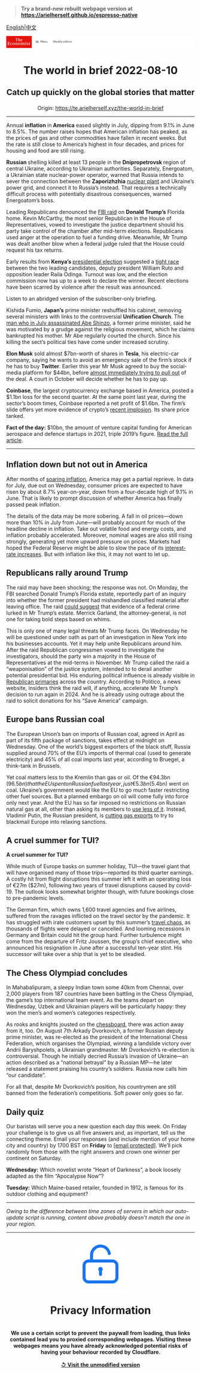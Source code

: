 > **Try a brand-new rebuilt webpage version at https://arielherself.github.io/espresso-native**

[English](https://github.com/arielherself/espresso/blob/main/README.md)|[中文](https://github-com.translate.goog/arielherself/espresso/blob/main/README.md?_x_tr_sl=en&_x_tr_tl=zh-CN&_x_tr_hl=zh-CN&_x_tr_pto=wapp)



![The Economist](menubar.png)

# <p align="center">The world in brief 2022-08-10</p>

## <p align="center">Catch up quickly on the global stories that matter</p>

<p align="center">Origin: <a href="https://te.arielherself.xyz/the-world-in-brief">https://te.arielherself.xyz/the-world-in-brief</a><hr>

Annual <strong>inflation</strong> in<strong> America</strong> eased slightly in July, dipping from 9.1% in June to 8.5%. The number raises hopes that American inflation has peaked, as the prices of gas and other commodities have fallen in recent weeks. But the rate is still close to America’s highest in four decades, and prices for housing and food are still rising.

<strong>Russian </strong>shelling killed at least 13 people in the <strong>Dnipropetrovsk </strong>region of central Ukraine, according to Ukrainian authorities. Separately, Energoatom, a Ukrainian state nuclear-power operator, warned that Russia intends to sever the connection between the <strong>Zaporizhzhia</strong> [nuclear plant](https://te.arielherself.xyz/europe/2022/03/04/europes-largest-nuclear-plant-shuts-down-after-a-russian-attack) and Ukraine’s power grid, and connect it to Russia’s instead. That requires a technically difficult process with potentially disastrous consequences, warned Energoatom’s boss.

Leading Republicans denounced the [FBI raid](https://te.arielherself.xyz/united-states/2022/08/09/an-fbi-raid-on-donald-trumps-home-ignites-a-political-firestorm) on <strong>Donald Trump’s</strong> Florida home. Kevin McCarthy, the most senior Republican in the House of Representatives, vowed to investigate the justice department should his party take control of the chamber after mid-term elections. Republicans used anger at the operation to fuel a funding drive. Meanwhile, Mr Trump was dealt another blow when a federal judge ruled that the House could request his tax returns.

Early results from <strong>Kenya’s </strong>[presidential election](https://te.arielherself.xyz/leaders/2022/08/07/why-kenyas-election-matters) suggested a [tight race](https://te.arielherself.xyz/middle-east-and-africa/2022/08/07/kenyas-presidential-election-looks-too-close-to-call) between the two leading candidates, deputy president William Ruto and opposition leader Raila Odinga. Turnout was low, and the election commission now has up to a week to declare the winner. Recent elections have been scarred by violence after the result was announced.

Listen to an abridged version of the subscriber-only briefing.

Kishida Fumio, <strong>Japan’s</strong> prime minister reshuffled his cabinet, removing several ministers with links to the controversial <strong>Unification Church</strong>. The [man who in July assassinated Abe Shinzo](https://te.arielherself.xyz/asia/2022/07/19/what-drove-yamagami-tetsuya-to-kill-abe-shinzo), a former prime minister, said he was motivated by a grudge against the religious movement, which he claims bankrupted his mother. Mr Abe regularly courted the church. Since his killing the sect’s political ties have come under increased scrutiny. 

<strong>Elon Musk</strong> sold almost $7bn-worth of shares in <strong>Tesla</strong>, his electric-car company, saying he wants to avoid an emergency sale of the firm’s stock if he has to buy <strong>Twitter</strong>. Earlier this year Mr Musk agreed to buy the social-media platform for $44bn, before [almost immediately trying to pull out](https://te.arielherself.xyz/business/2022/05/19/elon-musk-twitter-and-an-epic-case-of-buyers-remorse) of the deal. A court in October will decide whether he has to pay up.

<strong>Coinbase</strong>, the largest cryptocurrency exchange based in America, posted a $1.1bn loss for the second quarter. At the same point last year, during the sector’s boom times, Coinbase reported a net profit of $1.6bn. The firm’s slide offers yet more evidence of crypto’s [recent implosion](https://te.arielherself.xyz/finance-and-economics/2022/06/23/three-mechanisms-for-crypto-contagion). Its share price tanked.

<strong>Fact of the day:</strong> $10bn, the amount of venture capital funding for American aerospace and defence startups in 2021, triple 2019’s figure. [Read the full article](https://te.arielherself.xyz/business/2022/08/08/can-tech-reshape-the-pentagon).

----------

## Inflation down but not out in America

After months of [soaring inflation](https://te.arielherself.xyz/graphic-detail/2022/08/02/regional-differences-in-american-inflation-hit-a-40-year-high), America may get a partial reprieve. In data for July, due out on Wednesday, consumer prices are expected to have risen by about 8.7% year-on-year, down from a four-decade high of 9.1% in June. That is likely to prompt discussion of whether America has finally passed peak inflation.

The details of the data may be more sobering. A fall in oil prices—down more than 10% in July from June—will probably account for much of the headline decline in inflation. Take out volatile food and energy costs, and inflation probably accelerated. Moreover, nominal wages are also still rising strongly, generating yet more upward pressure on prices. Markets had hoped the Federal Reserve might be able to slow the pace of its [interest-rate increases](https://te.arielherself.xyz/graphic-detail/2022/07/27/the-fed-is-no-longer-taking-baby-steps-to-rein-in-inflation). But with inflation like this, it may not want to let up.

## Republicans rally around Trump

The raid may have been shocking; the response was not. On Monday, the FBI searched Donald Trump’s Florida estate, reportedly part of an inquiry into whether the former president had mishandled classified material after leaving office. The raid [could suggest](https://te.arielherself.xyz/united-states/2022/08/09/an-fbi-raid-on-donald-trumps-home-ignites-a-political-firestorm) that evidence of a federal crime lurked in Mr Trump’s estate. Merrick Garland, the attorney-general, is not one for taking bold steps based on whims.

  
 This is only one of many legal threats Mr Trump faces. On Wednesday he will be questioned under oath as part of an investigation in New York into his businesses accounts. Yet it may help unite Republicans around him. After the raid Republican congressmen vowed to investigate the investigators, should the party win a majority in the House of Representatives at the mid-terms in November. Mr Trump called the raid a “weaponisation” of the justice system, intended to to derail another potential presidential bid. His enduring political influence is already visible in [Republican primaries](https://te.arielherself.xyz/united-states/2022/08/03/donald-trumps-preferred-candidates-sweep-to-victory-in-arizona) across the country. According to Politico, a news website, insiders think the raid will, if anything, accelerate Mr Trump’s decision to run again in 2024. And he is already using outrage about the raid to solicit donations for his “Save America” campaign.

## Europe bans Russian coal

The European Union’s ban on imports of Russian coal, agreed in April as part of its fifth package of sanctions, takes effect at midnight on Wednesday. One of the world’s biggest exporters of the black stuff, Russia supplied around 70% of the EU’s imports of thermal coal (used to generate electricity) and 45% of all coal imports last year, according to Bruegel, a think-tank in Brussels.

  
 Yet coal matters less to the Kremlin than gas or oil. Of the €94.3bn ($96.5bn) that the EU spent on Russian fuel last year, just €5.3bn ($5.4bn) went on coal. Ukraine’s government would like the EU to go much faster restricting other fuel sources. But a planned embargo on oil will come fully into force only next year. And the EU has so far imposed no restrictions on Russian natural gas at all, other than asking its members to [use less of it](https://te.arielherself.xyz/europe/2022/07/28/the-eu-agrees-on-an-energy-diet-to-fight-russian-gas-cuts). Instead, Vladimir Putin, the Russian president, is [cutting gas exports](https://te.arielherself.xyz/europe/2022/07/11/europe-is-preparing-for-russian-gas-to-be-cut-off-this-winter) to try to blackmail Europe into relaxing sanctions.

## A cruel summer for TUI?

<strong>A cruel summer for TUI?</strong>

While much of Europe basks on summer holiday, TUI—the travel giant that will have organised many of those trips—reported its third quarter earnings. A costly hit from flight disruptions this summer left it with an operating loss of €27m ($27m), following two years of travel disruptions caused by covid-19. The outlook looks somewhat brighter though, with future bookings close to pre-pandemic levels.  
  
 The German firm, which owns 1,600 travel agencies and five airlines, suffered from the ravages inflicted on the travel sector by the pandemic. It has struggled with irate customers upset by this summer’s [travel chaos](https://te.arielherself.xyz/britain/2022/07/05/why-british-holiday-makers-should-brace-for-more-misery-this-summer), as thousands of flights were delayed or cancelled. And looming recessions in Germany and Britain could hit the group hard. Further turbulence might come from the departure of Fritz Joussen, the group’s chief executive, who announced his resignation in June after a successful ten-year stint. His successor will take over a ship that is yet to be steadied.

## The Chess Olympiad concludes

In Mahabalipuram, a sleepy Indian town some 40km from Chennai, over 2,000 players from 187 countries have been battling in the Chess Olympiad, the game’s top international team event. As the teams depart on Wednesday, Uzbek and Ukrainian players will be particularly happy: they won the men’s and women’s categories respectively.

As rooks and knights jousted on the [chessboard](https://te.arielherself.xyz/1843/2015/06/15/chess), there was action away from it, too. On August 7th Arkady Dvorkovich, a former Russian deputy prime minister, was re-elected as the president of the International Chess Federation, which organises the Olympiad, winning a landslide victory over Andrii Baryshpolets, a Ukrainian grandmaster. Mr Dvorkovich’s re-election is controversial. Though he initially decried Russia’s invasion of Ukraine—an action described as a “​​national betrayal” by a Russian MP—he later released a statement praising his country’s soldiers. Russia now calls him “our candidate”. 

For all that, despite Mr Dvorkovich’s position, his countrymen are still banned from the federation’s competitions. Soft power only goes so far.

## Daily quiz

Our baristas will serve you a new question each day this week. On Friday your challenge is to give us all five answers and, as important, tell us the connecting theme. Email your responses (and include mention of your home city and country) by 1700 BST on <strong>Friday</strong> to [<span class="__cf_email__" data-cfemail="88d9fde1f2cdfbf8faedfbfbe7c8edebe7e6e7e5e1fbfca6ebe7e5">[email&#160;protected]</span>](https://mail.google.com/mail/?view=cm&amp;fs=1&amp;tf=1&amp;to=QuizEspresso@te.arielherself.xyz). We’ll pick randomly from those with the right answers and crown one winner per continent on Saturday. 

<strong>Wednesday:</strong> Which novelist wrote “Heart of Darkness”, a book loosely adapted as the film “Apocalypse Now”?

<strong>Tuesday:</strong> Which Maine-based retailer, founded in 1912, is famous for its outdoor clothing and equipment?

----------

*Owing to the difference between time zones of servers in which our auto-update script is running, content above probably doesn't match the one in your region.*

|<br><div align="center"><img src="unlock.png" /><h1>Privacy Information</h1></div></br>We use a certain script to prevent the paywall from loading, thus links contained lead you to proxied corresponding webpages. Visiting these webpages means you have already acknowledged potential risks of having your behaviour recorded by Cloudflare.<br><br>[&#x21BA; Visit the unmodified version](README.raw.md)<br><br>|
|-----|
